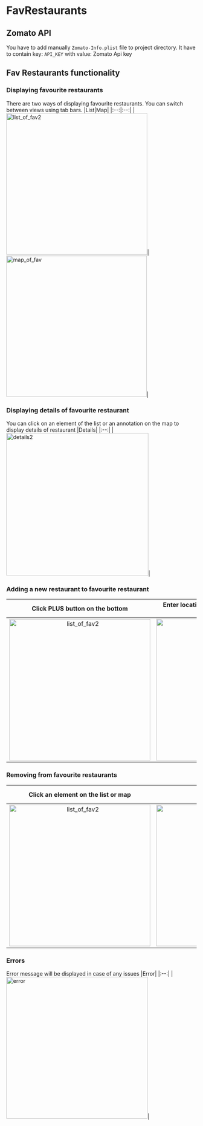 # FavRestaurants

## Zomato API

You have to add manually `Zomato-Info.plist` file to project directory. It have to contain key: `API_KEY` with value: Zomato Api key

## Fav Restaurants functionality

### Displaying favourite restaurants
There are two ways of displaying favourite restaurants. You can switch between views using tab bars.
|List|Map|
|:--:|:--:|
|<img width="373" alt="list_of_fav2" src="https://user-images.githubusercontent.com/4035701/103467587-be475380-4d50-11eb-9629-328113659214.png">|<img width="372" alt="map_of_fav" src="https://user-images.githubusercontent.com/4035701/103467545-63adf780-4d50-11eb-93e3-22afa4112825.png">|

### Displaying details of favourite restaurant
You can click on an element of the list or an annotation on the map to display details of restaurant
|Details|
|:--:|
|<img width="376" alt="details2" src="https://user-images.githubusercontent.com/4035701/103467658-8391eb00-4d51-11eb-9cae-9a8eeebd4637.png">|

### Adding a new restaurant to favourite restaurant
|Click PLUS button on the bottom|Enter location near the restaurant and click FIND|Wait|Find the result and click for details on map or list|Click HEART button|Check notification, click OK and back to first screen|
|:--:|:--:|:--:|:--:|:--:|:--:|
|<img width="373" alt="list_of_fav2" src="https://user-images.githubusercontent.com/4035701/103467587-be475380-4d50-11eb-9629-328113659214.png">|<img width="374" alt="looking2" src="https://user-images.githubusercontent.com/4035701/103467746-690c4180-4d52-11eb-9a9b-804409235f3a.png">|<img width="371" alt="looking" src="https://user-images.githubusercontent.com/4035701/103467798-0d8e8380-4d53-11eb-9539-a311d087c500.png">|<img width="373" alt="list_of_new_to_add" src="https://user-images.githubusercontent.com/4035701/103467763-8f31e180-4d52-11eb-932a-ba0c0ec4fa89.png">|<img width="373" alt="details" src="https://user-images.githubusercontent.com/4035701/103467769-aec90a00-4d52-11eb-9b29-c9b236a18f8b.png">|<img width="369" alt="added_to_fav" src="https://user-images.githubusercontent.com/4035701/103467854-a45b4000-4d53-11eb-8fe6-903d31d0c453.png">|

### Removing from favourite restaurants
|Click an element on the list or map|Click HEART button|Check notification, click OK and back to first screen|
|:--:|:--:|:--:|
|<img width="373" alt="list_of_fav2" src="https://user-images.githubusercontent.com/4035701/103467587-be475380-4d50-11eb-9629-328113659214.png">|<img width="373" alt="details" src="https://user-images.githubusercontent.com/4035701/103467920-2ba8b380-4d54-11eb-91d3-c677cbaccf2f.png">|<img width="371" alt="removed_from_fav" src="https://user-images.githubusercontent.com/4035701/103467923-2fd4d100-4d54-11eb-9c5c-2e5537550077.png">|

### Errors
Error message will be displayed in case of any issues
|Error|
|:--:|
|<img width="374" alt="error" src="https://user-images.githubusercontent.com/4035701/103467966-a376de00-4d54-11eb-83f5-495414903c6e.png">|

